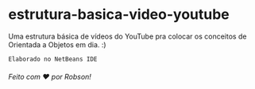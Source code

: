 # estrutura-basica-video-youtube
Uma estrutura básica de vídeos do YouTube pra colocar os conceitos de Orientada a Objetos em dia. :)

```
Elaborado no NetBeans IDE
```

<h6>Feito com ♥ por Robson!</h6>
